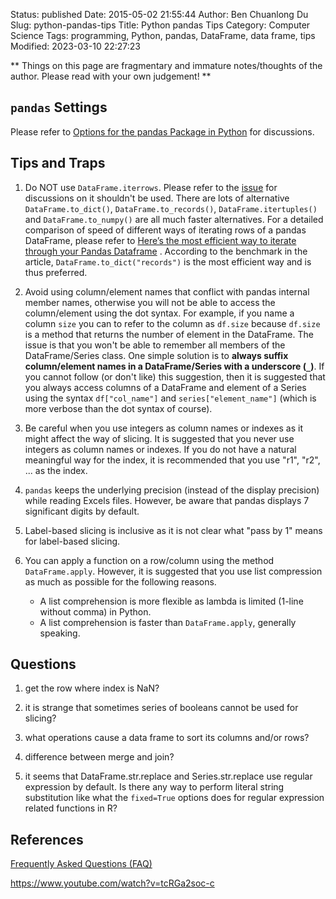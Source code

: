 Status: published
Date: 2015-05-02 21:55:44
Author: Ben Chuanlong Du
Slug: python-pandas-tips
Title: Python pandas Tips
Category: Computer Science
Tags: programming, Python, pandas, DataFrame, data frame, tips
Modified: 2023-03-10 22:27:23

**
Things on this page are
fragmentary and immature notes/thoughts of the author.
Please read with your own judgement!
**

## `pandas` Settings

Please refer to
[Options for the pandas Package in Python](http://www.legendu.net/misc/blog/options-pandas-python/)
for discussions.

## Tips and Traps

1. Do NOT use `DataFrame.iterrows`. 
    Please refer to the 
    [issue](https://github.com/pandas-dev/pandas/issues/43874)
    for discussions on it shouldn't be used.
    There are lots of alternative
    `DataFrame.to_dict()`, `DataFrame.to_records()`, `DataFrame.itertuples()` and `DataFrame.to_numpy()` 
    are all much faster alternatives.
    For a detailed comparison of speed of different ways of iterating rows of a pandas DataFrame,
    please refer to
    [Here’s the most efficient way to iterate through your Pandas Dataframe](https://towardsdatascience.com/heres-the-most-efficient-way-to-iterate-through-your-pandas-dataframe-4dad88ac92ee)
    .
    According to the benchmark in the article,
    `DataFrame.to_dict("records")` is the most efficient way
    and is thus preferred.

2. Avoid using column/element names that conflict with pandas internal member names,
    otherwise you will not be able to access the column/element using the dot syntax.
    For example,
    if you name a column `size`
    you can to refer to the column as `df.size`
    because `df.size` is a method that returns the number of element in the DataFrame.
    The issue is that you won't be able to remember all members of the DataFrame/Series class. 
    One simple solution is to **always suffix column/element names in a DataFrame/Series with a underscore (`_`)**. 
    If you cannot follow (or don't like) this suggestion,
    then it is suggested that you always access columns of a DataFrame and element of a Series
    using the syntax `df["col_name"]` and `series["element_name"]` 
    (which is more verbose than the dot syntax of course).

2. Be careful when you use integers as column names or indexes
    as it might affect the way of slicing.
    It is suggested that you never use integers as column names or indexes.
    If you do not have a natural meaningful way for the index,
    it is recommended that you use "r1", "r2", ... as the index.

5. `pandas` keeps the underlying precision (instead of the display precision)
    while reading Excels files.
    However,
    be aware that pandas displays 7 significant digits by default.

6. Label-based slicing is inclusive
    as it is not clear what "pass by 1" means for label-based slicing.

7. You can apply a function on a row/column using the method `DataFrame.apply`.
    However, 
    it is suggested that you use list compression as much as possible for the following reasons.
    - A list comprehension is more flexible as lambda is limited (1-line without comma) in Python.
    - A list comprehension is faster than `DataFrame.apply`, generally speaking.

## Questions

1. get the row where index is NaN?

4. it is strange that sometimes series of booleans cannot be used for slicing?

5. what operations cause a data frame to sort its columns and/or rows?

6. difference between merge and join?

7. it seems that DataFrame.str.replace and Series.str.replace
    use regular expression by default.
    Is there any way to perform literal string substitution
    like what the `fixed=True` options does for regular expression related functions in R?

## References 

[Frequently Asked Questions (FAQ)](https://pandas.pydata.org/pandas-docs/stable/user_guide/gotchas.html)

https://www.youtube.com/watch?v=tcRGa2soc-c
